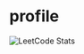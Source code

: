 # profile

![LeetCode Stats](https://leetcard.jacoblin.cool/truongduchuy910?theme=light&font=Montserrat&ext=heatmap)
